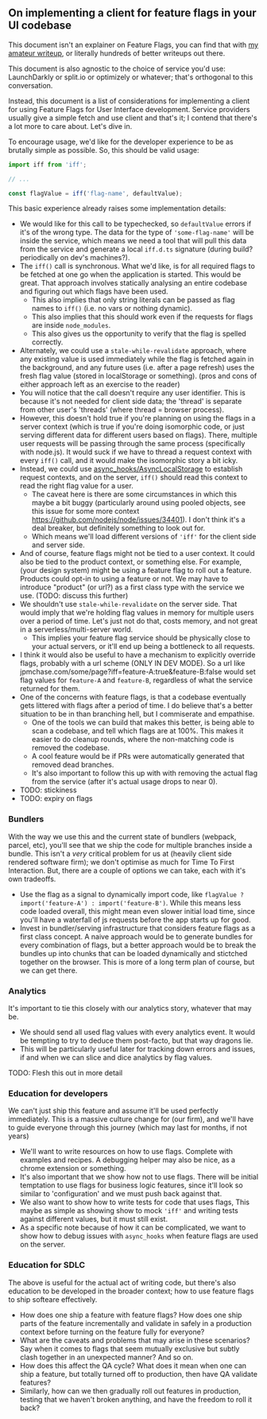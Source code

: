 ## On implementing a client for feature flags in your UI codebase

This document isn't an explainer on Feature Flags, you can find that with
[my amateur writeup](https://gist.github.com/threepointone/2c2fae0622681284410ec9edcc6acf9e),
or literally hundreds of better writeups out there.

This document is also agnostic to the choice of service you'd use: LaunchDarkly
or split.io or optimizely or whatever; that's orthogonal to this conversation.

Instead, this document is a list of considerations for implementing a client for
using Feature Flags for User Interface development. Service providers usually
give a simple fetch and use client and that's it; I contend that there's a lot
more to care about. Let's dive in.

To encourage usage, we'd like for the developer experience to be as brutally
simple as possible. So, this should be valid usage:

```js
import iff from 'iff';

// ...

const flagValue = iff('flag-name', defaultValue);
```

This basic experience already raises some implementation details:

- We would like for this call to be typechecked, so `defaultValue` errors if
  it's of the wrong type. The data for the type of `'some-flag-name'` will be
  inside the service, which means we need a tool that will pull this data from
  the service and generate a local `iff.d.ts` signature (during build?
  periodically on dev's machines?).
- The `iff()` call is synchronous. What we'd like, is for all required flags to
  be fetched at one go when the application is started. This would be great.
  That approach involves statically analysing an entire codebase and figuring
  out which flags have been used.
  - This also implies that only string literals can be passed as flag names to
    `iff()` (i.e. no vars or nothing dynamic).
  - This also implies that this should work even if the requests for flags are
    inside `node_modules`.
  - This also gives us the opportunity to verify that the flag is spelled
    correctly.
- Alternately, we could use a `stale-while-revalidate` approach, where any
  existing value is used immediately while the flag is fetched again in the
  background, and any future uses (i.e. after a page refresh) uses the fresh
  flag value (stored in localStorage or something). (pros and cons of either
  approach left as an exercise to the reader)
- You will notice that the call doesn't require any user identifier. This is
  because it's not needed for client side data; the 'thread' is separate from
  other user's 'threads' (where thread = browser process).
- However, this doesn't hold true if you're planning on using the flags in a
  server context (which is true if you're doing isomorphic code, or just serving
  different data for different users based on flags). There, multiple user
  requests will be passing through the same process (specifically with node.js).
  It would suck if we have to thread a request context with every `iff()` call,
  and it would make the isomorphic story a bit icky.
- Instead, we could use
  [async_hooks/AsyncLocalStorage](https://nodejs.org/api/async_hooks.html#async_hooks_class_asynclocalstorage)
  to establish request contexts, and on the server, `iff()` should read this
  context to read the right flag value for a user.
  - The caveat here is there are some circumstances in which this maybe a bit
    buggy (particularly around using pooled objects, see this issue for some
    more context https://github.com/nodejs/node/issues/34401). I don't think
    it's a deal breaker, but definitely something to look out for.
  - Which means we'll load different versions of `'iff'` for the client side and
    server side.
- And of course, feature flags might not be tied to a user context. It could
  also be tied to the product context, or something else. For example, (your
  design system) might be using a feature flag to roll out a feature. Products
  could opt-in to using a feature or not. We may have to introduce "product" (or
  url?) as a first class type with the service we use. (TODO: discuss this
  further)
- We shouldn't use `stale-while-revalidate` on the server side. That would imply
  that we're holding flag values in memory for multiple users over a period of
  time. Let's just not do that, costs memory, and not great in a
  serverless/multi-server world.
  - This implies your feature flag service should be physically close to your
    actual servers, or it'll end up being a bottleneck to all requests.
- I think it would also be useful to have a mechanism to explicitly override
  flags, probably with a url scheme (ONLY IN DEV MODE). So a url like
  jpmchase.com/some/page?iff=feature-A:true&feature-B:false would set flag
  values for `feature-A` and `feature-B`, regardless of what the service
  returned for them.
- One of the concerns with feature flags, is that a codebase eventually gets
  littered with flags after a period of time. I do believe that's a better
  situation to be in than branching hell, but I commiserate and empathise.
  - One of the tools we can build that makes this better, is being able to scan
    a codebase, and tell which flags are at 100%. This makes it easier to do
    cleanup rounds, where the non-matching code is removed the codebase.
  - A cool feature would be if PRs were automatically generated that removed
    dead branches.
  - It's also important to follow this up with with removing the actual flag
    from the service (after it's actual usage drops to near 0).
- TODO: stickiness
- TODO: expiry on flags

### Bundlers

With the way we use this and the current state of bundlers (webpack, parcel,
etc), you'll see that we ship the code for multiple branches inside a bundle.
This isn't a _very_ critical problem for us at (heavily client side rendered
software firm); we don't optimise as much for Time To First Interaction. But,
there are a couple of options we can take, each with it's own tradeoffs.

- Use the flag as a signal to dynamically import code, like
  `flagValue ? import('feature-A') : import('feature-B')`. While this means less
  code loaded overall, this might mean even slower initial load time, since
  you'll have a waterfall of js requests before the app starts up for good.
- Invest in bundler/serving infrastructure that considers feature flags as a
  first class concept. A naive approach would be to generate bundles for every
  combination of flags, but a better approach would be to break the bundles up
  into chunks that can be loaded dynamically and stictched together on the
  browser. This is more of a long term plan of course, but we can get there.

### Analytics

It's important to tie this closely with our analytics story, whatever that may
be.

- We should send all used flag values with every analytics event. It would be
  tempting to try to deduce them post-facto, but that way dragons lie.
- This will be particularly useful later for tracking down errors and issues, if
  and when we can slice and dice analytics by flag values.

TODO: Flesh this out in more detail

### Education for developers

We can't just ship this feature and assume it'll be used perfectly immediately.
This is a massive culture change for (our firm), and we'll have to guide
everyone through this journey (which may last for months, if not years)

- We'll want to write resources on how to use flags. Complete with examples and
  recipes. A debugging helper may also be nice, as a chrome extension or
  something.
- It's also important that we show how not to use flags. There will be initial
  temptation to use flags for business logic features, since it'll look so
  similar to 'configuration' and we must push back against that.
- We also want to show how to write tests for code that uses flags, This maybe
  as simple as showing show to mock `'iff'` and writing tests against different
  values, but it must still exist.
- As a specific note because of how it can be complicated, we want to show how
  to debug issues with `async_hooks` when feature flags are used on the server.

### Education for SDLC

The above is useful for the actual act of writing code, but there's also
education to be developed in the broader context; how to use feature flags to
ship softeare effectively.

- How does one ship a feature with feature flags? How does one ship parts of the
  feature incrementally and validate in safely in a production context before
  turning on the feature fully for everyone?
- What are the caveats and problems that may arise in these scenarios? Say when
  it comes to flags that seem mutually exclusive but subtly clash together in an
  unexpected manner? And so on.
- How does this affect the QA cycle? What does it mean when one can ship a
  feature, but totally turned off to production, then have QA validate features?
- Similarly, how can we then gradually roll out features in production, testing
  that we haven't broken anything, and have the freedom to roll it back?
